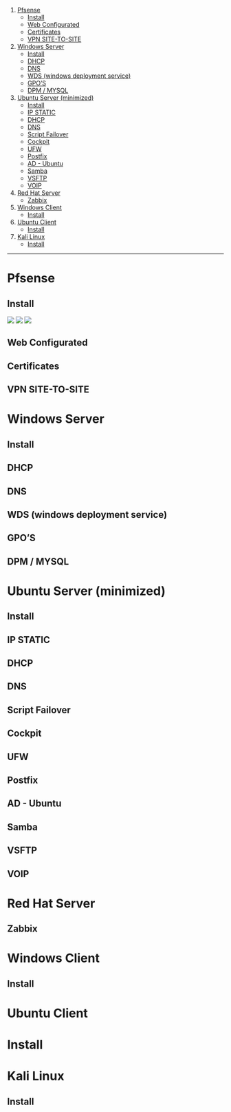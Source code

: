 1. [Pfsense](#Pfsense)
	- [Install](#Install)
	- [Web Configurated](Manual%20-%20Sistemas.md#Web%20Configurated)
	- [Certificates](#Certificates)
	- [VPN SITE-TO-SITE](#VPN%20SITE-TO-SITE)
2. [Windows Server](#Windows%20Server)
	- [Install](#Install)
	- [DHCP](#DHCP)
	- [DNS](#DNS)
	- [WDS (windows deployment service)](#WDS%20(windows%20deployment%20service))
	- [GPO’S](#GPO’S)
	- [DPM / MYSQL](#DPM%20/%20MYSQL)
3. [Ubuntu Server (minimized)](#Ubuntu%20Server%20(minimized))
	- [Install](#Install)
	- [IP STATIC](#IP%20STATIC)
	- [DHCP](#DHCP)
	- [DNS](#DNS)
	- [Script Failover](#Script%20Failover)
	- [Cockpit](#Cockpit)
	- [UFW](#UFW)
	- [Postfix](#Postfix)
	- [AD - Ubuntu](#AD%20-%20Ubuntu)
	- [Samba](#Samba)
	- [VSFTP](#VSFTP)
	- [VOIP](#VOIP)
4. [Red Hat Server](#Red%20Hat%20Server)
	- [Zabbix](#Zabbix)
5. [Windows Client](#Windows%20Client)
	- [Install](#Install)
6. [Ubuntu Client](#Ubuntu%20Client)
	- [Install](#Install)
7. [Kali Linux](#Kali%20Linux)
	- [Install](#Install)
---









# Pfsense 
## Install
![](../../attachments/1%20-%20Pfsense%20Installation.png)
![](../../attachments/Untitled.png)
![](../../attachments/Untitled-1.png)

## Web Configurated

## Certificates
## VPN SITE-TO-SITE
# Windows Server
## Install
## DHCP
## DNS
## WDS (windows deployment service)
## GPO’S
## DPM / MYSQL
# Ubuntu Server (minimized)
## Install
## IP STATIC
## DHCP
## DNS
## Script Failover
## Cockpit
## UFW
## Postfix
## AD - Ubuntu
## Samba
## VSFTP
## VOIP
# Red Hat Server
## Zabbix
# Windows Client
## Install
# Ubuntu Client
# Install
# Kali Linux
## Install